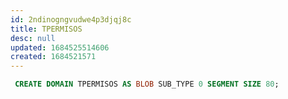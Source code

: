 ```yaml
---
id: 2ndinogngvudwe4p3djqj8c
title: TPERMISOS
desc: null
updated: 1684525514606
created: 1684521571
---
```



```sql
 CREATE DOMAIN TPERMISOS AS BLOB SUB_TYPE 0 SEGMENT SIZE 80;
```
